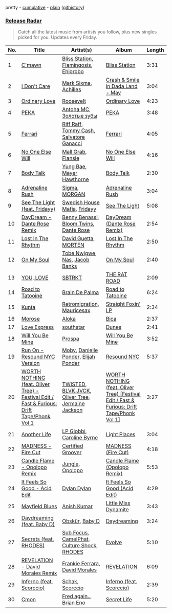pretty - [cumulative](/playlists/cumulative/Release%20Radar.md) - [plain](/playlists/plain/37i9dQZEVXbsudmxBFKW7G) ([githistory](https://github.githistory.xyz/vitokorn/spotify-playlist-archive/blob/master/playlists/plain/37i9dQZEVXbsudmxBFKW7G))

### [Release Radar](https://open.spotify.com/playlist/37i9dQZEVXbsudmxBFKW7G)

> Catch all the latest music from artists you follow, plus new singles picked for you. Updates every Friday.

| No. | Title | Artist(s) | Album | Length |
|---|---|---|---|---|
| 1 | [C'mawn](https://open.spotify.com/track/76UlbwZsf1KjETDmkrwDbW) | [Bliss Station](https://open.spotify.com/artist/14nuxkCmtQBF2SJfwl6vLu), [Flamingosis](https://open.spotify.com/artist/75cW8FFekyCjj0mfZM1Gfb), [Ehiorobo](https://open.spotify.com/artist/5kZ3bLambJ4rBTQ7c2pmi5) | [Bliss Station](https://open.spotify.com/album/6S2MBtq9oY2P989g8U4wlS) | 3:31 |
| 2 | [I Don't Care](https://open.spotify.com/track/2UIKMsHPB8n4E0ci2wvftx) | [Mark Sixma](https://open.spotify.com/artist/3ePCIHipMKD4n8IBXBYWSm), [Achilles](https://open.spotify.com/artist/1BgLi10FdtjQtMigV9Ddka) | [Crash & Smile in Dada Land - May](https://open.spotify.com/album/4PjuJ33WzlVy4RpcxLCKJ1) | 3:04 |
| 3 | [Ordinary Love](https://open.spotify.com/track/7Ax5HJX8qYd6HVceODiGHA) | [Roosevelt](https://open.spotify.com/artist/4AQrqVz6BYwy29iMxcGtx7) | [Ordinary Love](https://open.spotify.com/album/5Gy5KkdRH0VJV9YGOUuQjt) | 4:23 |
| 4 | [РЕКА](https://open.spotify.com/track/2SeZ6BtRHYIEcnJbAisQym) | [Antoha MC](https://open.spotify.com/artist/6OqmKFaRcw0f23m5PQ9CrL), [Золотые зубы](https://open.spotify.com/artist/6AFoNkF71wFceh0Vjr2R2m) | [РЕКА](https://open.spotify.com/album/4mGgDn5lEq1XjzqsYFuGHr) | 3:48 |
| 5 | [Ferrari](https://open.spotify.com/track/4pAU6JZ4wJAHHcr11rSRnU) | [Riff Raff](https://open.spotify.com/artist/31IZdHrCZ5pRhLz4zBxN3o), [Tommy Cash](https://open.spotify.com/artist/44XzG6GoJZNtkIGW19hsUK), [Salvatore Ganacci](https://open.spotify.com/artist/5PdkRVDASsw6P7QoqRpz0F) | [Ferrari](https://open.spotify.com/album/2pcFn13zfPxrQSZdil0Klu) | 4:05 |
| 6 | [No One Else Will](https://open.spotify.com/track/6g3txmuT9t6OR3fnIBYYEq) | [Mall Grab](https://open.spotify.com/artist/7yF6JnFPDzgml2Ytkyl5D7), [Flansie](https://open.spotify.com/artist/2BArfYNHUsUFaABc7WzoSI) | [No One Else Will](https://open.spotify.com/album/2GfYnALEt3vM8mA529GUbX) | 4:16 |
| 7 | [Body Talk](https://open.spotify.com/track/3PQ9quodpMV1tUrr1J7box) | [Yung Bae](https://open.spotify.com/artist/30FDJPN3RtwJZ20g5YGCRX), [Mayer Hawthorne](https://open.spotify.com/artist/4d53BMrRlQkrQMz5d59f2O) | [Body Talk](https://open.spotify.com/album/42nElQaDNdhBRVdx8amCqd) | 2:30 |
| 8 | [Adrenaline Rush](https://open.spotify.com/track/5HiEBFh2xlpS9HV729BxiX) | [Sigma](https://open.spotify.com/artist/01pKrlgPJhm5dB4lneYAqS), [MORGAN](https://open.spotify.com/artist/7ltW5jYRnGOE4O1vcgW2DI) | [Adrenaline Rush](https://open.spotify.com/album/49MtrlNhaTuqn3C1QGrU0c) | 3:04 |
| 9 | [See The Light (feat. Fridayy)](https://open.spotify.com/track/7MWHxi7gx2M8ghbRRWyQYU) | [Swedish House Mafia](https://open.spotify.com/artist/1h6Cn3P4NGzXbaXidqURXs), [Fridayy](https://open.spotify.com/artist/7sP4SQ0WY6jfps1I19Ot7i) | [See The Light](https://open.spotify.com/album/7BdKpDmPu8bUkHULFZp1Zi) | 5:08 |
| 10 | [DayDream - Dante Rose Remix](https://open.spotify.com/track/4cFQBsjLMJQGrYoSOc9e9H) | [Benny Benassi](https://open.spotify.com/artist/4Ws2otunReOa6BbwxxpCt6), [Bloom Twins](https://open.spotify.com/artist/4ae1CMoZOjwIOUmhJlA9Tt), [Dante Rose](https://open.spotify.com/artist/6kgA8XIDCbpDdLlF3fCNKN) | [DayDream (Dante Rose Remix)](https://open.spotify.com/album/1cXYLicTFuqKu4mdH40HZU) | 2:54 |
| 11 | [Lost In The Rhythm](https://open.spotify.com/track/5o06Ga8GxzI35T7AHCeARL) | [David Guetta](https://open.spotify.com/artist/1Cs0zKBU1kc0i8ypK3B9ai), [MORTEN](https://open.spotify.com/artist/19HFRWmRCl27kTk6LeqAO8) | [Lost In The Rhythm](https://open.spotify.com/album/67XD05ZxwlpGcUanJTeFJq) | 2:50 |
| 12 | [On My Soul](https://open.spotify.com/track/2xLrkO5wPNzl5cNjLoPeNW) | [Tobe Nwigwe](https://open.spotify.com/artist/3Qh89pgJeZq6d8uM1bTot3), [Nas](https://open.spotify.com/artist/20qISvAhX20dpIbOOzGK3q), [Jacob Banks](https://open.spotify.com/artist/0AepkoQhYvkjEzzwIcGxdV) | [On My Soul](https://open.spotify.com/album/1I5QGY6wFJp0LjgDvbfV87) | 2:40 |
| 13 | [YOU, LOVE](https://open.spotify.com/track/6BEZ45pBdgfk88FVrRjxdK) | [SBTRKT](https://open.spotify.com/artist/1O10apSOoAPjOu6UhUNmeI) | [THE RAT ROAD](https://open.spotify.com/album/2hsja94l5BsGPPNP4Xn0cp) | 2:09 |
| 14 | [Road to Tatooine](https://open.spotify.com/track/5ndGnIYVisX15mhhHTc1nw) | [Brain De Palma](https://open.spotify.com/artist/44VVWk4YFJFoiv7oRNt5wO) | [Road to Tatooine](https://open.spotify.com/album/0Q8z3HIOXSMof69ZXxpYDs) | 6:24 |
| 15 | [Kunta](https://open.spotify.com/track/2VdvBYJiFGEBJ0OzKh9xhj) | [Retromigration](https://open.spotify.com/artist/52A6LhXGESSKtx5TIa2Kar), [Mauricesax](https://open.spotify.com/artist/4YvnZ5cfeBuJeIHB0U3hJf) | [Straight Foxin' LP](https://open.spotify.com/album/6bsh7FaUvig1vNe67ecK6m) | 2:34 |
| 16 | [Morose](https://open.spotify.com/track/0fZK8Z4PuTw1v61VGS42UV) | [Aloka](https://open.spotify.com/artist/4UbgpaTDik0SDhBQq5Ucmt) | [Bica](https://open.spotify.com/album/4bfkpjWfdMAHtz1ep2wgmB) | 2:37 |
| 17 | [Love Express](https://open.spotify.com/track/6xsnEg4g2Z9rqRlewkENhP) | [southstar](https://open.spotify.com/artist/1GVuCyb4PlArufUZDUnRQi) | [Dunes](https://open.spotify.com/album/5OraR3Y7Ccd990r66pBWUB) | 2:41 |
| 18 | [Will You Be Mine](https://open.spotify.com/track/15H467gdxSmq8IMl1TC46u) | [Prospa](https://open.spotify.com/artist/6HabM2PUM519iIxervGWSb) | [Will You Be Mine](https://open.spotify.com/album/3XIaFrOS8IXOTe0LfjLrEN) | 3:52 |
| 19 | [Run On - Resound NYC Version](https://open.spotify.com/track/18sOJcpQl3w3WaoHpMoTZ5) | [Moby](https://open.spotify.com/artist/3OsRAKCvk37zwYcnzRf5XF), [Danielle Ponder](https://open.spotify.com/artist/5rZUNweztKBI1Xy3XhYHoJ), [Elijah Ponder](https://open.spotify.com/artist/0Vk5IeA2dBRFPCf5ZRqMFa) | [Resound NYC](https://open.spotify.com/album/2w2Pv5AdhDjgLBjcN5OEuT) | 5:37 |
| 20 | [WORTH NOTHING (feat. Oliver Tree) - Festival Edit / Fast & Furious: Drift Tape/Phonk Vol 1](https://open.spotify.com/track/1JLItpuWh3eWjOL6uqg8MS) | [TWISTED](https://open.spotify.com/artist/1rPf3UFQ9PzH7MafzfHTnG), [BLVK JVCK](https://open.spotify.com/artist/32IXja3Y6CPvnAtTHD2bWg), [Oliver Tree](https://open.spotify.com/artist/6TLwD7HPWuiOzvXEa3oCNe), [Jermaine Jackson](https://open.spotify.com/artist/1VDurPMbOKrNU8mcMP4X1P) | [WORTH NOTHING (feat. Oliver Tree) [Festival Edit / Fast & Furious: Drift Tape/Phonk Vol 1]](https://open.spotify.com/album/05vCVULa5xuW5F3qsT92CK) | 3:27 |
| 21 | [Another Life](https://open.spotify.com/track/48zKM71kAICEgswNxK8Kij) | [LP Giobbi](https://open.spotify.com/artist/3oKnyRhYWzNsTiss5n4Z1J), [Caroline Byrne](https://open.spotify.com/artist/2tVd9Bpt5Li9UsmKwhJ1nG) | [Light Places](https://open.spotify.com/album/5k3OoQgNSIK8dt0WhRRKku) | 3:04 |
| 22 | [MADNESS - Fire Cut](https://open.spotify.com/track/0lj738cI03cYcReO5lVNRT) | [Certified Groover](https://open.spotify.com/artist/2Ot1WkVkrCAzEjyhRE9LWq) | [MADNESS (Fire Cut)](https://open.spotify.com/album/5RoEsgZVTFDBfnUO3nesV8) | 4:18 |
| 23 | [Candle Flame - Opolopo Remix](https://open.spotify.com/track/6rGww3K64vpXmxa0azKA8L) | [Jungle](https://open.spotify.com/artist/59oA5WbbQvomJz2BuRG071), [Opolopo](https://open.spotify.com/artist/5WaobPZaAjGIIlabFX3I94) | [Candle Flame (Opolopo Remix)](https://open.spotify.com/album/1TgevMR4b6rX7wxXI252us) | 5:53 |
| 24 | [It Feels So Good - Acid Edit](https://open.spotify.com/track/0KrsqkteG2FQKsxCKwDkuj) | [Dylan Dylan](https://open.spotify.com/artist/2xwod0qobIBd0aaKo4t6BY) | [It Feels So Good (Acid Edit)](https://open.spotify.com/album/2un4rMeTfd2fMaJJhswGf2) | 4:29 |
| 25 | [Mayfield Blues](https://open.spotify.com/track/7tva6V6NINiBPzgiWjuG8p) | [Anish Kumar](https://open.spotify.com/artist/4pSMnAlD8JVEW3eZDuaQH8) | [Little Miss Dynamite](https://open.spotify.com/album/7MOLCkGoOF4ehlOVKmAuHO) | 3:43 |
| 26 | [Daydreaming (feat. Baby D)](https://open.spotify.com/track/2j33kcEPdSd6kygtGSXKJP) | [Obskür](https://open.spotify.com/artist/29MTNlaVntQaQiDyj8KGwx), [Baby D](https://open.spotify.com/artist/33ZOI0WTjYkLh5WuwucLhc) | [Daydreaming](https://open.spotify.com/album/3amFvPYQ0J8meKMNMzUIL4) | 3:24 |
| 27 | [Secrets (feat. RHODES)](https://open.spotify.com/track/61rT53HrwwmAf25p8rbMAd) | [Sub Focus](https://open.spotify.com/artist/0QaSiI5TLA4N7mcsdxShDO), [CamelPhat](https://open.spotify.com/artist/240wlM8vDrf6S4zCyzGj2W), [Culture Shock](https://open.spotify.com/artist/6lp2VnIRXXpC9Wz7hSX6RE), [RHODES](https://open.spotify.com/artist/07FfkbljNIdl45Ijlh1aXS) | [Evolve](https://open.spotify.com/album/6N2cAL092Va3dLV4wKWd6Y) | 5:10 |
| 28 | [REVELATION - David Morales Remix](https://open.spotify.com/track/2whzLs8tUPogWHe0Zmj2MW) | [Frankie Ferrara](https://open.spotify.com/artist/7JSHykD5eWnqT8XAJ4AJF7), [David Morales](https://open.spotify.com/artist/6CwQfN34JdGHfo0A752Lts) | [REVELATION](https://open.spotify.com/album/0vpoGlyJqVRGaMlhlJqb4A) | 6:09 |
| 29 | [Inferno (feat. Scorccio)](https://open.spotify.com/track/3a4iD8kXESNUQ69DKT75OS) | [Schak](https://open.spotify.com/artist/7gA8yMxRoBujfmpDLuLPvx), [Scorccio](https://open.spotify.com/artist/7uTD4BLn80TuHxNeIAspJc) | [Inferno (feat. Scorccio)](https://open.spotify.com/album/0RwubAqdP2AmfEdVE5jfQ8) | 2:39 |
| 30 | [Cmon](https://open.spotify.com/track/4kaiSmJrLgQq0w2qFuzAwy) | [Fred again..](https://open.spotify.com/artist/4oLeXFyACqeem2VImYeBFe), [Brian Eno](https://open.spotify.com/artist/7MSUfLeTdDEoZiJPDSBXgi) | [Secret Life](https://open.spotify.com/album/1FJVbtVFLARPKbn1HepNh1) | 5:20 |